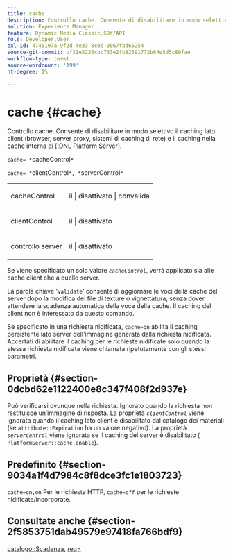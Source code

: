 ```yaml
---
title: cache
description: Controllo cache. Consente di disabilitare in modo selettivo la memorizzazione nella cache lato client (browser, server proxy, sistemi di memorizzazione nella cache di rete) e la memorizzazione nella cache interna [!DNL Platform Server] .
solution: Experience Manager
feature: Dynamic Media Classic,SDK/API
role: Developer,User
exl-id: 4745197a-9f2d-4e33-8c0e-0067fbd65254
source-git-commit: bf31e5226cbb763e2fb82391772b64e5d5c89fae
workflow-type: tm+mt
source-wordcount: '199'
ht-degree: 1%

---
```


# cache {#cache}

Controllo cache. Consente di disabilitare in modo selettivo il caching lato client (browser, server proxy, sistemi di caching di rete) e il caching nella cache interna di [!DNL Platform Server].

`cache= *`cacheControl`*`

`cache= *`clientControl`*, *`serverControl`*`

<table id="simpletable_CBB5DFBD48B444A4AA806B11299BC43E"> 
 <tr class="strow"> 
  <td class="stentry"> <p><span class="varname"> cacheControl</span> </p> </td> 
  <td class="stentry"> <p>il | disattivato | convalida </p></td> 
 </tr> 
 <tr class="strow"> 
  <td class="stentry"> <p><span class="varname"> clientControl </span> </p> </td> 
  <td class="stentry"> <p>il | disattivato </p></td> 
 </tr> 
 <tr class="strow"> 
  <td class="stentry"> <p><span class="varname"> controllo server </span> </p></td> 
  <td class="stentry"> <p>il | disattivato </p></td> 
 </tr> 
</table>

Se viene specificato un solo valore *`cacheControl`*, verrà applicato sia alle cache client che a quelle server.

La parola chiave &#39;`validate`&#39; consente di aggiornare le voci della cache del server dopo la modifica dei file di texture o vignettatura, senza dover attendere la scadenza automatica della voce della cache. Il caching del client non è interessato da questo comando.

Se specificato in una richiesta nidificata, `cache=on` abilita il caching persistente lato server dell&#39;immagine generata dalla richiesta nidificata. Accertati di abilitare il caching per le richieste nidificate solo quando la stessa richiesta nidificata viene chiamata ripetutamente con gli stessi parametri.

## Proprietà {#section-0dcbd62e1122400e8c347f408f2d937e}

Può verificarsi ovunque nella richiesta. Ignorato quando la richiesta non restituisce un’immagine di risposta. La proprietà *`clientControl`* viene ignorata quando il caching lato client è disabilitato dal catalogo dei materiali (se `attribute::Expiration` ha un valore negativo). La proprietà *`serverControl`* viene ignorata se il caching del server è disabilitato ( `PlatformServer::cache.enable`).

## Predefinito {#section-9034a1f4d7984c8f8dce3fc1e1803723}

`cache=on,on` Per le richieste HTTP, `cache=off` per le richieste nidificate/incorporate.

## Consultate anche {#section-2f5853751dab49579e97418fa766bdf9}

[catalogo::Scadenza](../../../../../ir-api/material-cat/image-rendering-api-ref/c-ir-material-catalog/c-ir-material-data-reference/r-ir-expiration-dataref.md#reference-5e93943abff54c93bf85aae3b911a3ce), [req=](../../../../../ir-api/http-protocol/image-rendering-api-ref/c-ir-http-protocol-ref/c-ir-http-protocol-command-reference/r-ir-req.md#reference-792b1a663fb64261bd2de2a209b847fb)
